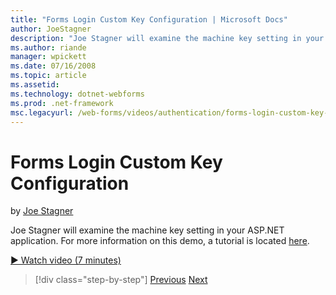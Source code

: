 ```yaml
---
title: "Forms Login Custom Key Configuration | Microsoft Docs"
author: JoeStagner
description: "Joe Stagner will examine the machine key setting in your ASP.NET application. For more information on this demo, a tutorial is located here ."
ms.author: riande
manager: wpickett
ms.date: 07/16/2008
ms.topic: article
ms.assetid: 
ms.technology: dotnet-webforms
ms.prod: .net-framework
msc.legacyurl: /web-forms/videos/authentication/forms-login-custom-key-configuration
---
```

Forms Login Custom Key Configuration
====================
by [Joe Stagner](https://github.com/JoeStagner)

Joe Stagner will examine the machine key setting in your ASP.NET application. For more information on this demo, a tutorial is located [here](../../overview/older-versions-security/introduction/forms-authentication-configuration-and-advanced-topics-vb.md).

[&#9654; Watch video (7 minutes)](https://channel9.msdn.com/Blogs/ASP-NET-Site-Videos/forms-login-custom-key-configuration)

>[!div class="step-by-step"]
[Previous](asp-forms-login-relocation.md)
[Next](add-custom-data-to-the-authentication-method.md)